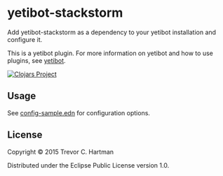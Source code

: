 # yetibot-stackstorm

Add yetibot-stackstorm as a dependency to your yetibot installation and
configure it.

This is a yetibot plugin. For more information on yetibot and how to use
plugins, see [yetibot](https://github.com/devth/yetibot).

[![Clojars Project](http://clojars.org/yetibot-stackstorm/latest-version.svg)](http://clojars.org/yetibot-stackstorm)

## Usage

See [config-sample.edn](config-sample.edn) for configuration options.

## License

Copyright © 2015 Trevor C. Hartman

Distributed under the Eclipse Public License version 1.0.
